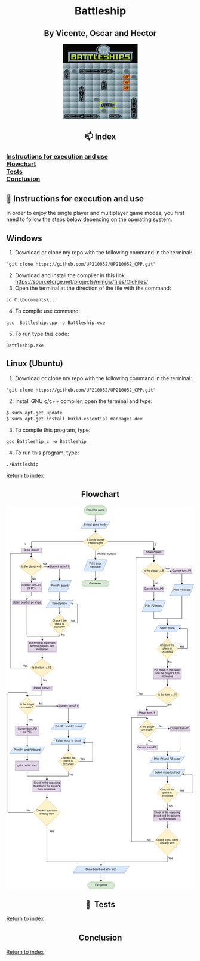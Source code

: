 <div align="center">

# Battleship
## By Vicente, Oscar and Hector 

<img src="../imagenes/battleship.gif" height="200" width="200">

## __📫&nbsp;Index__

</div align="center">

<h3>

[Instructions for execution and use](#instructions-for-execution-and-use)   
[Flowchart](#flowchart)   
[Tests](#-tests)   
[Conclusion](#conclusion)  

</h3>

## __📘&nbsp;Instructions for execution and use__

</div align="center">

In order to enjoy the single player and multiplayer game modes, you first need to follow the steps below depending on the operating system.
<h2> Windows </h2>

1. Download or clone my repo with the following command in the terminal:
   
~~~
"git clone https://github.com/UP210052/UP210052_CPP.git"
~~~

2. Download and install the compiler in this link https://sourceforge.net/projects/mingw/files/OldFiles/ 
3. Open the terminal at the direction of the file with the command:

~~~
cd C:\Documents\...
~~~

4. To compile use command:

~~~
gcc  Battleship.cpp -o Battleship.exe
~~~

5. To run type this code:

~~~
Battleship.exe
~~~

<h2> Linux (Ubuntu)</h2>

1. Download or clone my repo with the following command in the terminal:
   
~~~
"git clone https://github.com/UP210052/UP210052_CPP.git"
~~~

2. Install GNU c/c++ compiler, open the terminal and type:

~~~
$ sudo apt-get update
$ sudo apt-get install build-essential manpages-dev
~~~

3. To compile this program, type:

~~~
gcc Battleship.c -o Battleship
~~~

4. To run this program, type:
   
~~~
./Battleship
~~~

[Return to index](#index)

<div align="center">

## __Flowchart__

</div align="center">

<img src="../imagenes/Barco.png" align="center">

<div align="center">

## __🚀&nbsp; Tests__

</div align="center">

[Return to index](#index)

<div align="center">

## __Conclusion__

</div align="center">

[Return to index](#index)